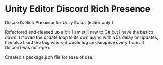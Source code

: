 # Unity Editor Discord Rich Presence

Discord's Rich Presence for Unity Editor (editor only!)

Refactored and cleaned up a bit. I am still new to C# but I have the basics down. 
I moved the update loop to its own async with a 5s delay on updates, I've also fixed the bug where it would log an exception every frame if Discord was not open.

Created a package.json file for ease of use.